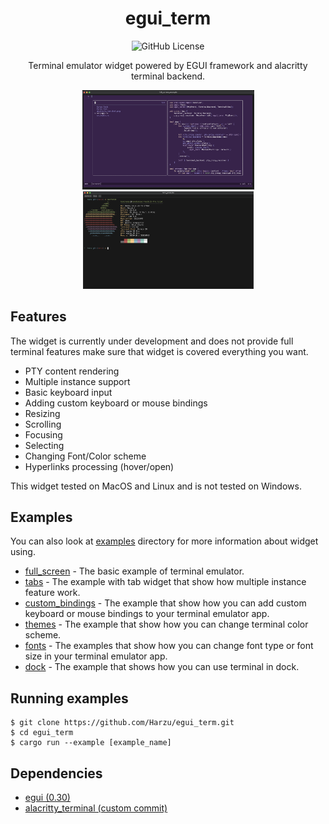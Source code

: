 <div align="center">

# egui_term

![GitHub License](https://img.shields.io/github/license/Harzu/iced_term)

Terminal emulator widget powered by EGUI framework and alacritty terminal backend.

<a href="./examples/full_screen.rs">
  <img src="assets/fullscreen.png" width="275px">
</a>
<a href="./examples/tabs.rs">
  <img src="assets/tabs.png" width="273px">
</a>

</div>

## Features

The widget is currently under development and does not provide full terminal features make sure that widget is covered everything you want.

- PTY content rendering
- Multiple instance support
- Basic keyboard input
- Adding custom keyboard or mouse bindings
- Resizing
- Scrolling
- Focusing
- Selecting
- Changing Font/Color scheme
- Hyperlinks processing (hover/open)

This widget tested on MacOS and Linux and is not tested on Windows.

## Examples

You can also look at [examples](./examples) directory for more information about widget using.

- [full_screen](./examples/full_screen.rs) - The basic example of terminal emulator.
- [tabs](./examples/tabs.rs) - The example with tab widget that show how multiple instance feature work.
- [custom_bindings](./examples/custom_bindings.rs) - The example that show how you can add custom keyboard or mouse bindings to your terminal emulator app.
- [themes](./examples/themes.rs) - The example that show how you can change terminal color scheme.
- [fonts](./examples/fonts.rs) - The examples that show how you can change font type or font size in your terminal emulator app.
- [dock](./examples/dock.rs) - The example that shows how you can use terminal in dock.

## Running examples
```
$ git clone https://github.com/Harzu/egui_term.git
$ cd egui_term
$ cargo run --example [example_name]
```

## Dependencies

 - [egui (0.30)](https://github.com/emilk/egui)
 - [alacritty_terminal (custom commit)](https://github.com/zed-industries/zed/pull/12687/files)
